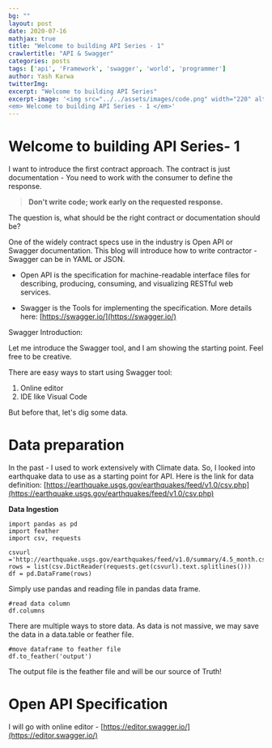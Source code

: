 ```yaml
---
bg: ""
layout: post
date: 2020-07-16
mathjax: true
title: "Welcome to building API Series - 1"
crawlertitle: "API & Swagger"
categories: posts
tags: ['api', 'Framework', 'swagger', 'world', 'programmer']
author: Yash Karwa
twitterImg: 
excerpt: "Welcome to building API Series"
excerpt-image: '<img src="../../assets/images/code.png" width="220" alt="Welcome to building API Series -1" title="Welcome to building API Series -1">
<em> Welcome to building API Series - 1 </em>'
---
```


# Welcome to building API Series- 1

I want to introduce the first contract approach. The contract is just documentation - You need to work with the consumer to define the response.

  
> **Don't write code; work early on the requested response.**

  
The question is, what should be the right contract or documentation should be?

  
One of the widely contract specs use in the industry is Open API or Swagger documentation. This blog will introduce how to write contractor - Swagger can be in YAML or JSON.

  
 - Open API is the specification for machine-readable interface files
   for describing, producing, consuming, and visualizing RESTful web
   services.
   
 - Swagger is the Tools for implementing the specification. More details
   here: [https://swagger.io/](https://swagger.io/)

  

Swagger Introduction:

Let me introduce the Swagger tool, and I am showing the starting point. Feel free to be creative.

There are easy ways to start using Swagger tool:

1.  Online editor
2.  IDE like Visual Code

  But before that, let's dig some data.

  

# Data preparation


In the past - I used to work extensively with Climate data. So, I looked into earthquake data to use as a starting point for API. Here is the link for data definition: [https://earthquake.usgs.gov/earthquakes/feed/v1.0/csv.php](https://earthquake.usgs.gov/earthquakes/feed/v1.0/csv.php)

  
**Data Ingestion**

    import pandas as pd
    import feather
    import csv, requests

    csvurl ='http://earthquake.usgs.gov/earthquakes/feed/v1.0/summary/4.5_month.csv'
    rows = list(csv.DictReader(requests.get(csvurl).text.splitlines())) 
    df = pd.DataFrame(rows)

Simply use pandas and reading file in pandas data frame.

    #read data column 
    df.columns

There are multiple ways to store data. As data is not massive, we may save the data in a data.table or feather file.

    #move dataframe to feather file
    df.to_feather('output')

The output file is the feather file and will be our source of Truth! 

# Open API Specification

I will go with online editor - [https://editor.swagger.io/](https://editor.swagger.io/)
